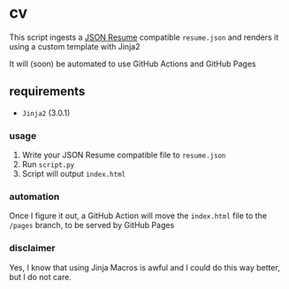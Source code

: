# cv

This script ingests a [JSON Resume](https://jsonresume.org/) compatible `resume.json` and renders it using a custom template with Jinja2

It will (soon) be automated to use GitHub Actions and GitHub Pages

## requirements

- `Jinja2` (3.0.1)

### usage

1. Write your JSON Resume compatible file to `resume.json`
2. Run `script.py`
3. Script will output `index.html`

### automation

Once I figure it out, a GitHub Action will move the `index.html` file to the `/pages` branch, to be served by GitHub Pages

### disclaimer

Yes, I know that using Jinja Macros is awful and I could do this way better, but I do not care.
